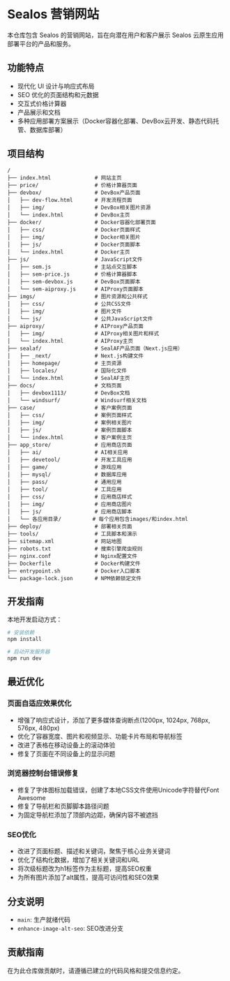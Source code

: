 # Sealos 营销网站

本仓库包含 Sealos 的营销网站，旨在向潜在用户和客户展示 Sealos 云原生应用部署平台的产品和服务。

## 功能特点

- 现代化 UI 设计与响应式布局
- SEO 优化的页面结构和元数据
- 交互式价格计算器
- 产品展示和文档
- 多种应用部署方案展示（Docker容器化部署、DevBox云开发、静态代码托管、数据库部署）

## 项目结构

```
/
├── index.html              # 网站主页
├── price/                  # 价格计算器页面
├── devbox/                 # DevBox产品页面
│   ├── dev-flow.html       # 开发流程页面
│   ├── img/                # DevBox相关图片资源
│   └── index.html          # DevBox主页
├── docker/                 # Docker容器化部署页面
│   ├── css/                # Docker页面样式
│   ├── img/                # Docker相关图片
│   ├── js/                 # Docker页面脚本
│   └── index.html          # Docker主页
├── js/                     # JavaScript文件
│   ├── sem.js              # 主站点交互脚本
│   ├── sem-price.js        # 价格计算器脚本
│   ├── sem-devbox.js       # DevBox页面脚本
│   └── sem-aiproxy.js      # AIProxy页面脚本
├── imgs/                   # 图片资源和公共样式
│   ├── css/                # 公共CSS文件
│   ├── img/                # 图片文件
│   └── js/                 # 公共JavaScript文件
├── aiproxy/                # AIProxy产品页面
│   ├── img/                # AIProxy相关图片和样式
│   └── index.html          # AIProxy主页
├── sealaf/                 # SealAF产品页面（Next.js应用）
│   ├── _next/              # Next.js构建文件
│   ├── homepage/           # 主页资源
│   ├── locales/            # 国际化文件
│   └── index.html          # SealAF主页
├── docs/                   # 文档页面
│   ├── devbox1113/         # DevBox文档
│   └── windsurf/           # Windsurf相关文档
├── case/                   # 客户案例页面
│   ├── css/                # 案例页面样式
│   ├── img/                # 案例相关图片
│   ├── js/                 # 案例页面脚本
│   └── index.html          # 客户案例主页
├── app_store/              # 应用商店页面
│   ├── ai/                 # AI相关应用
│   ├── devetool/           # 开发工具应用
│   ├── game/               # 游戏应用
│   ├── mysql/              # 数据库应用
│   ├── pass/               # 通用应用
│   ├── tool/               # 工具应用
│   ├── css/                # 应用商店样式
│   ├── img/                # 应用商店图片
│   ├── js/                 # 应用商店脚本
│   └── 各应用目录/          # 每个应用包含images/和index.html
├── deploy/                 # 部署相关页面
├── tools/                  # 工具脚本和演示
├── sitemap.xml             # 网站地图
├── robots.txt              # 搜索引擎爬虫规则
├── nginx.conf              # Nginx配置文件
├── Dockerfile              # Docker构建文件
├── entrypoint.sh           # Docker入口脚本
└── package-lock.json       # NPM依赖锁定文件
```

## 开发指南

本地开发启动方式：

```bash
# 安装依赖
npm install

# 启动开发服务器
npm run dev
```

## 最近优化

### 页面自适应效果优化
- 增强了响应式设计，添加了更多媒体查询断点(1200px, 1024px, 768px, 576px, 480px)
- 优化了容器宽度、图片和视频显示、功能卡片布局和导航标签
- 改进了表格在移动设备上的滚动体验
- 修复了页面在不同设备上的显示问题

### 浏览器控制台错误修复
- 修复了字体图标加载错误，创建了本地CSS文件使用Unicode字符替代Font Awesome
- 修复了导航栏和页脚脚本路径问题
- 为固定导航栏添加了顶部内边距，确保内容不被遮挡

### SEO优化
- 改进了页面标题、描述和关键词，聚焦于核心业务关键词
- 优化了结构化数据，增加了相关关键词和URL
- 将次级标题改为h1标签作为主标题，提高SEO权重
- 为所有图片添加了alt属性，提高可访问性和SEO效果

## 分支说明

- `main`: 生产就绪代码
- `enhance-image-alt-seo`: SEO改进分支

## 贡献指南

在为此仓库做贡献时，请遵循已建立的代码风格和提交信息约定。